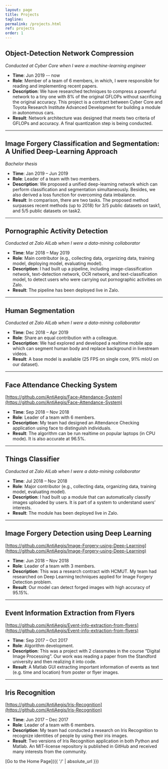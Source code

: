 ```yaml
---
layout: page
title: Projects
tagline: 
permalink: /projects.html
ref: projects
order: 1
---
```


## Object-Detection Network Compression
*Conducted at Cyber Core when I were a machine-learning engineer*
* **Time**: Jun 2019 -- now
* **Role**: Member of a team of 6 members, in which, I were responsible for reading and implementing recent papers.
* **Description**: We have researched techniques to compress a powerful network to a tiny one with 8% of the original GFLOPs without sacrificing the original accuracy. This project is a contract between Cyber Core and Toyota Research Institute Advanced Development for building a module in autonomous cars.
* **Result**: Network architecture was designed that meets two criteria of GFLOPs and accuracy. A final quantization step is being conducted.

------
## Image Forgery Classification and Segmentation: A Unified Deep-Learning Approach
*Bachelor thesis*
* **Time**: Jan 2019 – Jun 2019
* **Role**: Leader of a team with two members.
* **Description**: We proposed a unified deep-learning network which can perform classification and segmentation simultaneously. Besides, we also derived a loss function
for overcoming data imbalance.
* **Result**: In comparison, there are two tasks. The proposed method surpasses recent methods (up to 2018) for 3/5 public datasets on task1, and 5/5 public datasets on task2.

------
## Pornographic Activity Detection
*Conducted at Zalo AILab when I were a data-mining collaborator*
* **Time**: Mar 2018 – May 2019
* **Role**: Main contributor (e.g., collecting data, organizing data, training model, deploying model, evaluating model).
* **Description**: I had built up a pipeline, including image-classification network, text-detection network, OCR network, and text-classification model, to detect users who were carrying out pornographic activities on Zalo.
* **Result**: The pipeline has been deployed live in Zalo.

------
## Human Segmentation
*Conducted at Zalo AILab when I were a data-mining collaborator*
* **Time**: Dec 2018 – Apr 2019
* **Role**: Share an equal contribution with a colleague.
* **Description**: We had explored and developed a realtime mobile app which can segment human body and replace background in livestream videos.
* **Result**: A base model is available (25 FPS on single core, 91% mIoU on our dataset).

------
## Face Attendance Checking System
[https://github.com/AntiAegis/Face-Attendance-System](https://github.com/AntiAegis/Face-Attendance-System)
* **Time**: Sep 2018 – Nov 2018
* **Role**: Leader of a team with 6 members.
* **Description**: My team had designed an Attendance Checking application using face to distinguish individuals.
* **Result**: The algorithm can be run realtime on popular laptops (in CPU mode). It is
also accurate at 96.5%.

------
## Things Classifier
*Conducted at Zalo AILab when I were a data-mining collaborator*
* **Time**: Jul 2018 – Nov 2018
* **Role**: Major contributor (e.g., collecting data, organizing data, training model, evaluating model).
* **Description**: I had built up a module that can automatically classify images uploaded by users. It is part of a system to understand users’ interests.
* **Result**: The module has been deployed live in Zalo.

------
## Image Forgery Detection using Deep Learning
[https://github.com/AntiAegis/Image-Forgery-using-Deep-Learning](https://github.com/AntiAegis/Image-Forgery-using-Deep-Learning)
* **Time**: Jun 2018 – Nov 2018
* **Role**: Leader of a team with 3 members.
* **Description**: This was a research contract with HCMUT. My team had researched on Deep Learning techniques applied for Image Forgery Detection problem.
* **Result**: Our model can detect forged images with high accuracy of 95.15%.

------
## Event Information Extraction from Flyers
[https://github.com/AntiAegis/Event-info-extraction-from-flyers](https://github.com/AntiAegis/Event-info-extraction-from-flyers)
* **Time**: Sep 2017 – Oct 2017
* **Role**: Algorithm development.
* **Description**: This was a project with 2 classmates in the course ”Digital Image Processing”. Our work was reading a paper from the Standford university and then realizing it into code.
* **Result**: A Matlab GUI extracting important information of events as text (e.g. time and location) from poster or flyer images.

------
## Iris Recognition
[https://github.com/AntiAegis/Iris-Recognition](https://github.com/AntiAegis/Iris-Recognition)
* **Time**: Jun 2017 – Dec 2017
* **Role**: Leader of a team with 6 members.
* **Description**: My team had conducted a research on Iris Recognition to recognize identities of people by using their iris images.
* **Result**: Two versions of Iris Recognition application in both Python and Matlab. An MIT-license repository is published in GitHub and received many interests from the community.


[Go to the Home Page]({{ '/' | absolute_url }})
